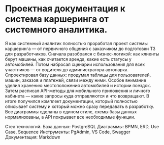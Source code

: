 # Проектная документация к система каршеринга от системного аналитика.
Я как системный аналитик полностью проработал проект системы каршеринга — от первичного общения с заказчиком до подготовки ТЗ для разработчиков.
Сначала разобрался с бизнес-логикой: как клиенты берут машины, как считается аренда, какие есть статусы у автомобилей.
Потом набросал сценарии использования для всех участников — от водителя до администратора автопарка.
Спроектировал базу данных: продумал таблицы для пользователей, машин, заказов и платежей, связи между ними.
Особое внимание уделил хранению местоположения автомобилей и истории поездок. 
Затем расписал API-методы для мобильного приложения и личного кабинета — какие запросы куда отправляются и что возвращают.
В итоге получился комплект документации, который полностью описывает систему и который можно сразу передавать в разработку.
Все диаграммы сделаны в едином стиле, схемы базы данных нормализованы, а API покрывает все необходимые функции.

Стек технологий.
База данных: PostgreSQL
Диаграммы: BPMN, ERD, Use Case, Sequence
Инструменты: PgAdmin, VS Code, Swagger
Документация: Markdown
